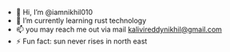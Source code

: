 - 👋 Hi, I’m @iamnikhil010
- 🌱 I’m currently learning rust technology
- 📫 you may reach me out via mail kalivireddynikhil@gmail.com
- ⚡ Fun fact: sun never rises in north east


